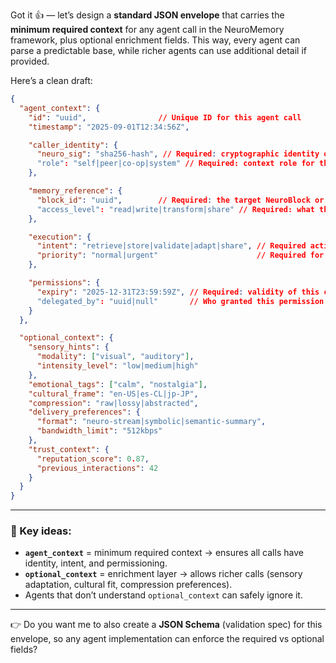 Got it 👍 — let’s design a **standard JSON envelope** that carries the **minimum required context** for any agent call in the NeuroMemory framework, plus optional enrichment fields. This way, every agent can parse a predictable base, while richer agents can use additional detail if provided.

Here’s a clean draft:

```json
{
  "agent_context": {
    "id": "uuid",                // Unique ID for this agent call
    "timestamp": "2025-09-01T12:34:56Z", 

    "caller_identity": {
      "neuro_sig": "sha256-hash", // Required: cryptographic identity of the caller
      "role": "self|peer|co-op|system" // Required: context role for this call
    },

    "memory_reference": {
      "block_id": "uuid",        // Required: the target NeuroBlock or Composite ID
      "access_level": "read|write|transform|share" // Required: what the agent is allowed to do
    },

    "execution": {
      "intent": "retrieve|store|validate|adapt|share", // Required action
      "priority": "normal|urgent"                      // Required for scheduling
    },

    "permissions": {
      "expiry": "2025-12-31T23:59:59Z", // Required: validity of this call
      "delegated_by": "uuid|null"       // Who granted this permission
    }
  },

  "optional_context": {
    "sensory_hints": {
      "modality": ["visual", "auditory"], 
      "intensity_level": "low|medium|high"
    },
    "emotional_tags": ["calm", "nostalgia"], 
    "cultural_frame": "en-US|es-CL|jp-JP", 
    "compression": "raw|lossy|abstracted", 
    "delivery_preferences": {
      "format": "neuro-stream|symbolic|semantic-summary",
      "bandwidth_limit": "512kbps"
    },
    "trust_context": {
      "reputation_score": 0.87, 
      "previous_interactions": 42
    }
  }
}
```

---

### 🔑 Key ideas:

* **`agent_context`** = minimum required context → ensures all calls have identity, intent, and permissioning.
* **`optional_context`** = enrichment layer → allows richer calls (sensory adaptation, cultural fit, compression preferences).
* Agents that don’t understand `optional_context` can safely ignore it.

---

👉 Do you want me to also create a **JSON Schema** (validation spec) for this envelope, so any agent implementation can enforce the required vs optional fields?
